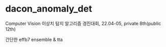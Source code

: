 # dacon_anomaly_det
Computer Vision 이상치 탐지 알고리즘 경진대회, 22.04-05, private 8th(public 12th)

간단한 effb7 ensemble & tta
